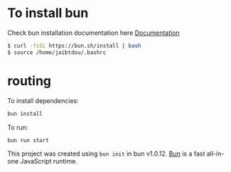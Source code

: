 # To install bun
Check bun installation documentation here [Documentation](https://bun.sh/docs/installation)
```bash
$ curl -fsSL https://bun.sh/install | bash
$ source /home/jaibtdou/.bashrc
```

# routing

To install dependencies:

```bash
bun install
```

To run:

```bash
bun run start
```

This project was created using `bun init` in bun v1.0.12. [Bun](https://bun.sh) is a fast all-in-one JavaScript runtime.
